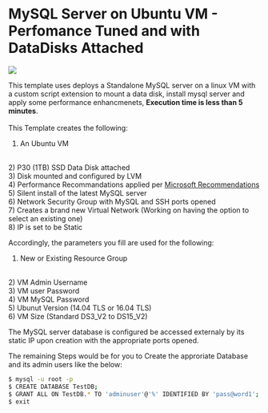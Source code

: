 
# MySQL Server on Ubuntu VM - Perfomance Tuned and with DataDisks Attached

<a href="https://portal.azure.com/#create/Microsoft.Template/uri/https%3A%2F%2Fraw.githubusercontent.com%2FMicrosoftCoEX%2Fazure-templates%2Fmaster%2FMySQLVM-Template%2Fazuredeploy.json" target="_blank"><img src="http://azuredeploy.net/deploybutton.png"/></a>

This template uses deploys a Standalone MySQL server on a linux VM with a custom script extension to mount a data disk, install mysql server and apply some performance enhancmenets, <b>Execution time is less than 5 minutes</b>.
<br/>
<br/>
This Template creates the following:
<br/>
1) An Ubuntu VM
<br/>
2) P30 (1TB) SSD Data Disk attached
<br/>
3) Disk mounted and configured by LVM
<br/>
4) Performance Recommandations applied per <a href="https://docs.microsoft.com/en-us/azure/virtual-machines/virtual-machines-linux-classic-optimize-mysql?toc=%2fazure%2fvirtual-machines%2flinux%2fclassic%2ftoc.json">  Microsoft Recommendations </a>
<br/>
5) Silent install of the latest MySQL server
<br/>
6) Network Security Group with MySQL and SSH ports opened
<br>
7) Creates a brand new Virtual Network (Working on having the option to select an existing one)
<br/>
8) IP is set to be Static

Accordingly, the parameters you fill are used for the following:
<br/>
1) New or Existing Resource Group
<br/>
2) VM Admin Username
<br/>
3) VM user Password
<br/>
4) VM MySQL Password
<br/>
5) Ubunut Version (14.04 TLS or 16.04 TLS)
<br/>
6) VM Size (Standard DS3_V2 to DS15_V2)

The MySQL server database is configured be accessed externaly by its static IP upon creation with the appropriate ports opened.

The remaining Steps would be for you to Create the approriate Database and its admin users like the below:
<br/>
```bash
$ mysql -u root -p
$ CREATE DATABASE TestDB;
$ GRANT ALL ON TestDB.* TO 'adminuser'@'%' IDENTIFIED BY 'pass@word1';
$ exit
```
